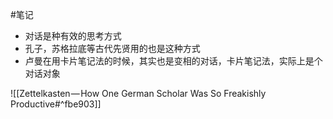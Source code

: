 #笔记

- 对话是种有效的思考方式
- 孔子，苏格拉底等古代先贤用的也是这种方式
- 卢曼在用卡片笔记法的时候，其实也是变相的对话，卡片笔记法，实际上是个对话对象

![[Zettelkasten — How One German Scholar Was So Freakishly Productive#^fbe903]]